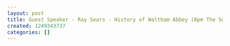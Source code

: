 ```yaml
---
layout: post
title: Guest Speaker - Ray Sears - History of Waltham Abbey (8pm The Squadron)
created: 1249343737
categories: []
---
```


